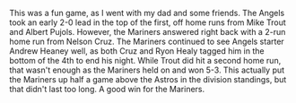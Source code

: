 This was a fun game, as I went with my dad and some friends. The
Angels took an early 2-0 lead in the top of the first, off home runs
from Mike Trout and Albert Pujols. However, the Mariners answered
right back with a 2-run home run from Nelson Cruz. The Mariners
continued to see Angels starter Andrew Heaney well, as both Cruz and
Ryon Healy tagged him in the bottom of the 4th to end his night. While
Trout did hit a second home run, that wasn't enough as the Mariners
held on and won 5-3. This actually put the Mariners up half a game
above the Astros in the division standings, but that didn't last too
long. A good win for the Mariners.
